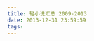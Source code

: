 ```yaml
---
title: 轻小说汇总 2009-2013
date: 2013-12-31 23:59:59
tags:
---
```


&zwj;

<!--more-->

<script>location.href='http://it-ebooks.flygon.net'+location.pathname;</script>